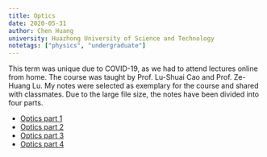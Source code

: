 ```yaml
---
title: Optics
date: 2020-05-31
author: Chen Huang
university: Huazhong University of Science and Technology
notetags: ["physics", "undergraduate"]
---
```


This term was unique due to COVID-19, as we had to attend lectures online from home. The course was taught by Prof. Lu-Shuai Cao and Prof. Ze-Huang Lu. My notes
were selected as exemplary for the course and shared with classmates. Due to the large file size, the notes have been divided into four parts.

- [Optics part 1](optics/pdf/optics-part1.pdf)
- [Optics part 2](optics/pdf/optics-part2.pdf)
- [Optics part 3](optics/pdf/optics-part3.pdf)
- [Optics part 4](optics/pdf/optics-part4.pdf)
